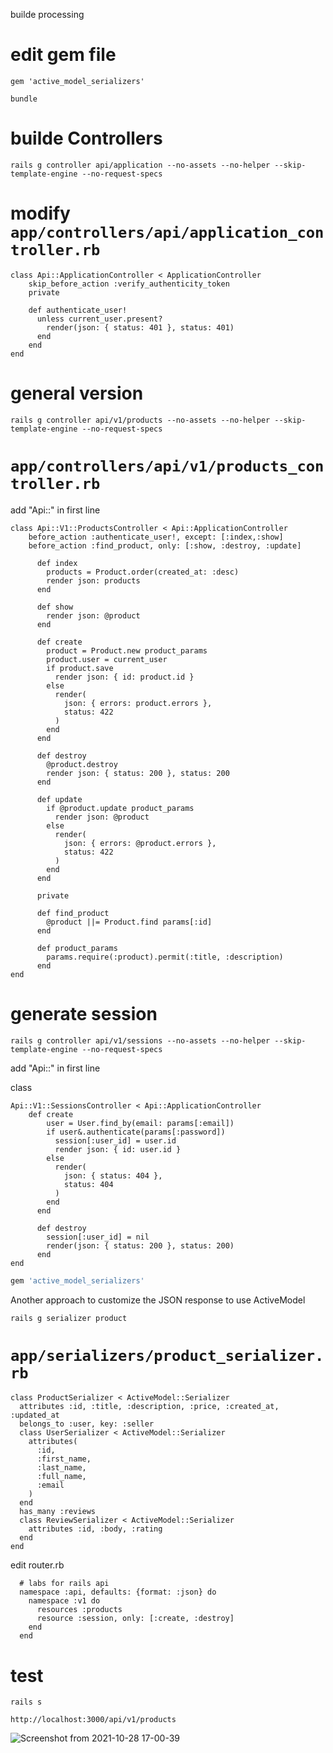 builde processing

# edit gem file
```
gem 'active_model_serializers'
```

```
bundle
```

# builde Controllers
```
rails g controller api/application --no-assets --no-helper --skip-template-engine --no-request-specs
```

# modify  `app/controllers/api/application_controller.rb`

```
class Api::ApplicationController < ApplicationController
    skip_before_action :verify_authenticity_token
    private

    def authenticate_user!
      unless current_user.present?
        render(json: { status: 401 }, status: 401)
      end
    end
end
```


# general version 
```
rails g controller api/v1/products --no-assets --no-helper --skip-template-engine --no-request-specs
```

# `app/controllers/api/v1/products_controller.rb`

add "Api::"  in first line

```
class Api::V1::ProductsController < Api::ApplicationController
    before_action :authenticate_user!, except: [:index,:show]
    before_action :find_product, only: [:show, :destroy, :update]

      def index
        products = Product.order(created_at: :desc)
        render json: products
      end

      def show
        render json: @product
      end

      def create
        product = Product.new product_params
        product.user = current_user
        if product.save
          render json: { id: product.id }
        else
          render(
            json: { errors: product.errors },
            status: 422 
          )
        end
      end

      def destroy
        @product.destroy
        render json: { status: 200 }, status: 200
      end

      def update
        if @product.update product_params
          render json: @product
        else
          render(
            json: { errors: @product.errors },
            status: 422 
          )
        end
      end

      private

      def find_product
        @product ||= Product.find params[:id]
      end

      def product_params
        params.require(:product).permit(:title, :description)
      end
end
```


# generate session 

```
rails g controller api/v1/sessions --no-assets --no-helper --skip-template-engine --no-request-specs 
```

add "Api::"  in first line

class 
```
Api::V1::SessionsController < Api::ApplicationController
    def create
        user = User.find_by(email: params[:email])
        if user&.authenticate(params[:password])
          session[:user_id] = user.id
          render json: { id: user.id }
        else
          render(
            json: { status: 404 },
            status: 404 
          )
        end
      end

      def destroy
        session[:user_id] = nil
        render(json: { status: 200 }, status: 200)
      end
end
```

```ruby 
gem 'active_model_serializers'
```
Another approach to customize the JSON response to use ActiveModel

```
rails g serializer product
```


# `app/serializers/product_serializer.rb`

```
class ProductSerializer < ActiveModel::Serializer   
  attributes :id, :title, :description, :price, :created_at, :updated_at
  belongs_to :user, key: :seller
  class UserSerializer < ActiveModel::Serializer
    attributes(
      :id,
      :first_name,
      :last_name,
      :full_name,
      :email
    )
  end 
  has_many :reviews
  class ReviewSerializer < ActiveModel::Serializer
    attributes :id, :body, :rating
  end  
end
```

edit router.rb
```
  # labs for rails api
  namespace :api, defaults: {format: :json} do
    namespace :v1 do
      resources :products
      resource :session, only: [:create, :destroy]
    end
  end
```


# test 
```
rails s
```
```brower
http://localhost:3000/api/v1/products
```


![Screenshot from 2021-10-28 17-00-39](https://user-images.githubusercontent.com/21187699/139352102-347ea2c8-c733-424e-8466-b8edeeb43a22.png)
